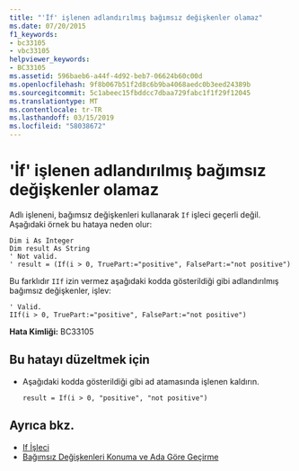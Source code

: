 ```yaml
---
title: "'İf' işlenen adlandırılmış bağımsız değişkenler olamaz"
ms.date: 07/20/2015
f1_keywords:
- bc33105
- vbc33105
helpviewer_keywords:
- BC33105
ms.assetid: 596baeb6-a44f-4d92-beb7-06624b60c00d
ms.openlocfilehash: 9f8b067b51f2d8c6b9ba4068aedc0b3eed24389b
ms.sourcegitcommit: 5c1abeec15fbddcc7dbaa729fabc1f1f29f12045
ms.translationtype: MT
ms.contentlocale: tr-TR
ms.lasthandoff: 03/15/2019
ms.locfileid: "58038672"
---
```

# <a name="if-operands-cannot-be-named-arguments"></a>'İf' işlenen adlandırılmış bağımsız değişkenler olamaz
Adlı işleneni, bağımsız değişkenleri kullanarak `If` işleci geçerli değil. Aşağıdaki örnek bu hataya neden olur:  
  
```  
Dim i As Integer  
Dim result As String  
' Not valid.  
' result = (If(i > 0, TruePart:="positive", FalsePart:="not positive")  
```  
  
 Bu farklıdır `IIf` izin vermez aşağıdaki kodda gösterildiği gibi adlandırılmış bağımsız değişkenler, işlev:  
  
```  
' Valid.  
IIf(i > 0, TruePart:="positive", FalsePart:="not positive")  
```  
  
 **Hata Kimliği:** BC33105  
  
## <a name="to-correct-this-error"></a>Bu hatayı düzeltmek için  
  
-   Aşağıdaki kodda gösterildiği gibi ad atamasında işlenen kaldırın.  
  
    ```  
    result = If(i > 0, "positive", "not positive")  
    ```  
  
## <a name="see-also"></a>Ayrıca bkz.

- [If İşleci](../../visual-basic/language-reference/operators/if-operator.md)
- [Bağımsız Değişkenleri Konuma ve Ada Göre Geçirme](../../visual-basic/programming-guide/language-features/procedures/passing-arguments-by-position-and-by-name.md)
